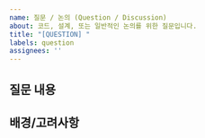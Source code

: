 ```yaml
---
name: 질문 / 논의 (Question / Discussion)
about: 코드, 설계, 또는 일반적인 논의를 위한 질문입니다.
title: "[QUESTION] "
labels: question
assignees: ''
---
```


## 질문 내용

<!-- 구체적으로 어떤 질문을 하고 싶으신가요? -->

## 배경/고려사항

<!-- 질문을 하게 된 배경이나 이미 고려해본 사항이 있다면 작성해주세요. -->
